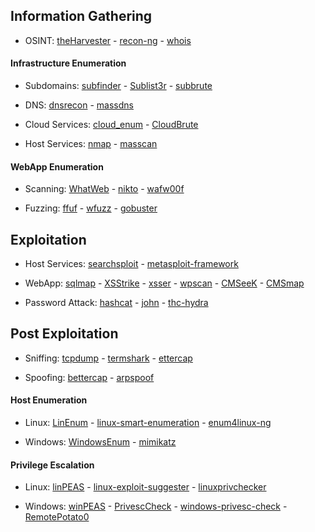 ## Information Gathering

* OSINT: [theHarvester](https://github.com/laramies/theHarvester) - [recon-ng](https://github.com/lanmaster53/recon-ng) - [whois](https://github.com/weppos/whois)

#### Infrastructure Enumeration

* Subdomains: [subfinder](https://github.com/projectdiscovery/subfinder) - [Sublist3r](https://github.com/aboul3la/Sublist3r) - [subbrute](https://github.com/TheRook/subbrute)

* DNS: [dnsrecon](https://github.com/darkoperator/dnsrecon) - [massdns](https://github.com/blechschmidt/massdns)

* Cloud Services: [cloud_enum](https://github.com/initstring/cloud_enum) - [CloudBrute](https://github.com/0xsha/CloudBrute)

* Host Services: [nmap](https://github.com/nmap/nmap) - [masscan](https://github.com/robertdavidgraham/masscan)

#### WebApp Enumeration

* Scanning: [WhatWeb](https://github.com/urbanadventurer/WhatWeb) - [nikto](https://github.com/sullo/nikto) - [wafw00f](https://github.com/EnableSecurity/wafw00f)

* Fuzzing: [ffuf](https://github.com/ffuf/ffuf) - [wfuzz](https://github.com/xmendez/wfuzz) - [gobuster](https://github.com/OJ/gobuster)

## Exploitation

* Host Services: [searchsploit](https://gitlab.com/exploit-database/exploitdb) - [metasploit-framework](https://github.com/rapid7/metasploit-framework)

* WebApp: [sqlmap](https://github.com/sqlmapproject/sqlmap) - [XSStrike](https://github.com/s0md3v/XSStrike) - [xsser](https://github.com/epsylon/xsser) - [wpscan](https://github.com/wpscanteam/wpscan) - [CMSeeK](https://github.com/Tuhinshubhra/CMSeeK) - [CMSmap](https://github.com/dionach/CMSmap)

* Password Attack: [hashcat](https://github.com/hashcat/hashcat) - [john](https://github.com/openwall/john) - [thc-hydra](https://github.com/vanhauser-thc/thc-hydra)

## Post Exploitation

* Sniffing: [tcpdump](https://github.com/the-tcpdump-group/tcpdump) - [termshark](https://github.com/gcla/termshark) - [ettercap](https://github.com/Ettercap/ettercap)

* Spoofing: [bettercap](https://github.com/bettercap/bettercap) - [arpspoof](https://github.com/alandau/arpspoof)

#### Host Enumeration

* Linux: [LinEnum](https://github.com/rebootuser/LinEnum) - [linux-smart-enumeration](https://github.com/diego-treitos/linux-smart-enumeration) - [enum4linux-ng](https://github.com/cddmp/enum4linux-ng)

* Windows: [WindowsEnum](https://github.com/absolomb/WindowsEnum) - [mimikatz](https://github.com/gentilkiwi/mimikatz)

#### Privilege Escalation

* Linux: [linPEAS](https://github.com/peass-ng/PEASS-ng/tree/master/linPEAS) - [linux-exploit-suggester](https://github.com/The-Z-Labs/linux-exploit-suggester) - [linuxprivchecker](https://github.com/sleventyeleven/linuxprivchecker)

* Windows: [winPEAS](https://github.com/peass-ng/PEASS-ng/tree/master/winPEAS) - [PrivescCheck](https://github.com/itm4n/PrivescCheck) - [windows-privesc-check](https://github.com/pentestmonkey/windows-privesc-check) - [RemotePotato0](https://github.com/antonioCoco/RemotePotato0)
